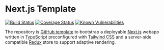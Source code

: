 # Next.js Template

[![Build Status](https://www.travis-ci.com/spencerbeggs/typescript-base.svg?branch=main)](https://www.travis-ci.com/spencerbeggs/typescript-base) [![Coverage Status](https://coveralls.io/repos/github/spencerbeggs/typescript-base/badge.svg?branch=main)](https://coveralls.io/github/spencerbeggs/typescript-base?branch=main) [![Known Vulnerabilities](https://snyk.io/test/github/spencerbeggs/typescript-base/badge.svg)](https://snyk.io/test/github/spencerbeggs/typescript-base)

The repository is [GitHub template](https://docs.github.com/en/repositories/creating-and-managing-repositories/creating-a-repository-from-a-template) to bootstrap a deployable [Next.js](https://nextjs.org/) webapp written in [TypeScript](https://www.typescriptlang.org/) preconfigured with [Tailwind CSS](https://tailwindcss.com/) and a server-side compatible [Redux](https://redux.js.org/) store to support adaptive rendering.
